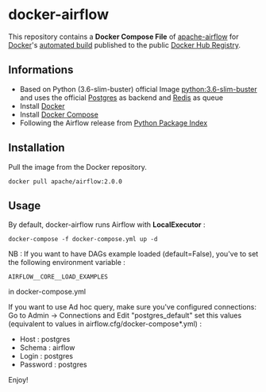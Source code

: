 # docker-airflow

This repository contains a **Docker Compose File** of [apache-airflow](https://github.com/apache/incubator-airflow) for [Docker](https://www.docker.com/)'s [automated build](https://hub.docker.com/r/apache/airflow) published to the public [Docker Hub Registry](https://registry.hub.docker.com/).

## Informations

* Based on Python (3.6-slim-buster) official Image [python:3.6-slim-buster](https://hub.docker.com/_/python/) and uses the official [Postgres](https://hub.docker.com/_/postgres/) as backend and [Redis](https://hub.docker.com/_/redis/) as queue
* Install [Docker](https://www.docker.com/)
* Install [Docker Compose](https://docs.docker.com/compose/install/)
* Following the Airflow release from [Python Package Index](https://pypi.python.org/pypi/apache-airflow)

## Installation

Pull the image from the Docker repository.

    docker pull apache/airflow:2.0.0

## Usage

By default, docker-airflow runs Airflow with **LocalExecutor** :

    docker-compose -f docker-compose.yml up -d

NB : If you want to have DAGs example loaded (default=False), you've to set the following environment variable :

`AIRFLOW__CORE__LOAD_EXAMPLES`

in docker-compose.yml

If you want to use Ad hoc query, make sure you've configured connections:
Go to Admin -> Connections and Edit "postgres_default" set this values (equivalent to values in airflow.cfg/docker-compose*.yml) :
- Host : postgres
- Schema : airflow
- Login : postgres
- Password : postgres

Enjoy!
